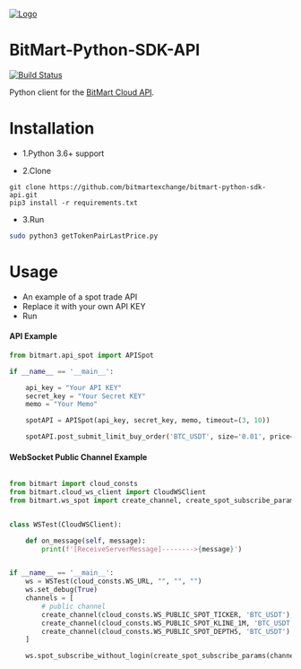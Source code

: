 [![Logo](./logo.png)](https://bitmart.com)

BitMart-Python-SDK-API
=========================
<p align="left">
    <a href='#'><img src='https://travis-ci.org/meolu/walle-web.svg?branch=master' alt="Build Status"></a>  
</p>

Python client for the [BitMart Cloud API](http://developer-pro.bitmart.com).

Installation
=========================

* 1.Python 3.6+ support

* 2.Clone
```git
git clone https://github.com/bitmartexchange/bitmart-python-sdk-api.git
pip3 install -r requirements.txt
```

* 3.Run 
```bash
sudo python3 getTokenPairLastPrice.py
```


Usage
=========================
* An example of a spot trade API
* Replace it with your own API KEY
* Run

#### API Example
```python
from bitmart.api_spot import APISpot

if __name__ == '__main__':

    api_key = "Your API KEY"
    secret_key = "Your Secret KEY"
    memo = "Your Memo"

    spotAPI = APISpot(api_key, secret_key, memo, timeout=(3, 10))

    spotAPI.post_submit_limit_buy_order('BTC_USDT', size='0.01', price='8800')
```



#### WebSocket Public Channel Example
```python

from bitmart import cloud_consts
from bitmart.cloud_ws_client import CloudWSClient
from bitmart.ws_spot import create_channel, create_spot_subscribe_params


class WSTest(CloudWSClient):

    def on_message(self, message):
        print(f'[ReceiveServerMessage]-------->{message}')


if __name__ == '__main__':
    ws = WSTest(cloud_consts.WS_URL, "", "", "")
    ws.set_debug(True)
    channels = [
        # public channel
        create_channel(cloud_consts.WS_PUBLIC_SPOT_TICKER, 'BTC_USDT'),
        create_channel(cloud_consts.WS_PUBLIC_SPOT_KLINE_1M, 'BTC_USDT'),
        create_channel(cloud_consts.WS_PUBLIC_SPOT_DEPTH5, 'BTC_USDT')
    ]

    ws.spot_subscribe_without_login(create_spot_subscribe_params(channels))

```
